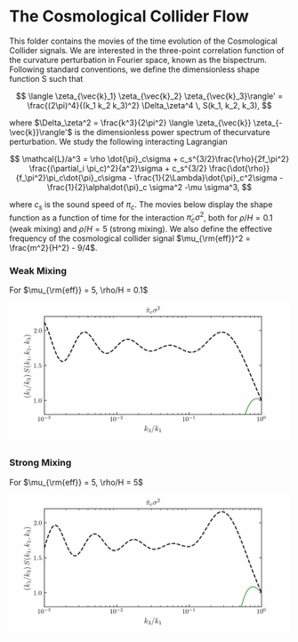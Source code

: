 # The Cosmological Collider Flow

This folder contains the movies of the time evolution of the Cosmological Collider signals. We are interested in the three-point correlation function of the curvature perturbation in Fourier space, known as the bispectrum. Following standard conventions, we define the dimensionless shape function S such that 

$$
\langle \zeta_{\vec{k}_1} \zeta_{\vec{k}_2} \zeta_{\vec{k}_3}\rangle' = \frac{(2\pi)^4}{(k_1 k_2 k_3)^2} \Delta_\zeta^4 \, S(k_1, k_2, k_3),
$$

where $\Delta_\zeta^2 = \frac{k^3}{2\pi^2} \langle \zeta_{\vec{k}} \zeta_{-\vec{k}}\rangle'$ is the dimensionless power spectrum of thecurvature perturbation. We study the following interacting Lagrangian

$$
    \mathcal{L}/a^3 = \rho \dot{\pi}_c\sigma + c_s^{3/2}\frac{\rho}{2f_\pi^2} \frac{(\partial_i \pi_c)^2}{a^2}\sigma + c_s^{3/2} \frac{\dot{\rho}}{f_\pi^2}\pi_c\dot{\pi}_c\sigma - \frac{1}{2\Lambda}\dot{\pi}_c^2\sigma - \frac{1}{2}\alpha\dot{\pi}_c \sigma^2 -\mu \sigma^3,
$$

where $c_s$ is the sound speed of $\pi_c$. The movies below display the shape function as a function of time for the interaction $\dot{\pi}_c \sigma^2$, both for $\rho/H = 0.1$ (weak mixing) and $\rho/H = 5$ (strong mixing). We also define the effective frequency of the cosmological collider signal $\mu_{\rm{eff}}^2 = \frac{m^2}{H^2} - 9/4$.

### Weak Mixing

For $\mu_{\rm{eff}} = 5, \rho/H = 0.1$

<p align="center">
  <img src="CosmologicalColliderFlow_WeakMixing.gif">
</p>

### Strong Mixing

For $\mu_{\rm{eff}} = 5, \rho/H = 5$

<p align="center">
  <img src="CosmologicalColliderFlow_StrongMixing.gif">
</p>
